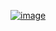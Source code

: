 <a href="#">![image](https://raw.githubusercontent.com/ZyrenthDev/.github/main/ZDevBannerV3.png)</a>
